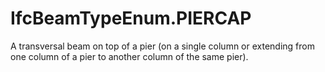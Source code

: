 IfcBeamTypeEnum.PIERCAP
=======================
A transversal beam on top of a pier (on a single column or extending from one
column of a pier to another column of the same pier).


